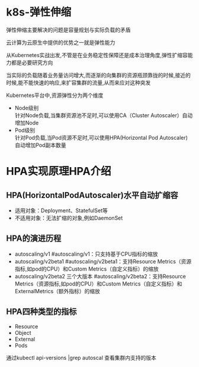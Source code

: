 # k8s-弹性伸缩
弹性伸缩主要解决的问题是容量规划与实际负载的矛盾  

云计算为云原生中提供的优势之一就是弹性能力  

从Kubernetes实战出发,不管是在业务稳定性保障还是成本治理角度,弹性扩缩容能力都是必要研究方向  

当实际的负载随着业务量访问增大,而逐渐的向集群的资源瓶颈靠拢的时候,接近的时候,能不能快速的响应,来扩容集群的流量,从而来应对这种突发  

Kubernetes平台中,资源弹性分为两个维度  
   - Node级别  
     针对Node负载,当集群资源池不足时,可以使用CA（Cluster Autoscaler）自动增加Node  
   - Pod级别   
     针对Pod负载,当Pod资源不足时,可以使用HPA(Horizontal Pod Autoscaler)自动增加Pod副本数量  

# HPA实现原理HPA介绍
## HPA(HorizontalPodAutoscaler)水平自动扩缩容
  - 适用对象：Deployment、StatefulSet等  
  - 不适用对象：无法扩缩的对象,例如DaemonSet  
## HPA的演进历程
  - autoscaling/v1                     #autoscaling/v1：只支持基于CPU指标的缩放
  - autoscaling/v2beta1                #autoscaling/v2beta1：支持Resource Metrics（资源指标,如pod的CPU）和Custom Metrics（自定义指标）的缩放
  - autoscaling/v2beta2 三个大版本     #autoscaling/v2beta2：支持Resource Metrics（资源指标,如pod的CPU）和Custom Metrics（自定义指标）和ExternalMetrics（额外指标）的缩放
## HPA四种类型的指标
  - Resource
  - Object
  - External
  - Pods  

通过kubectl api-versions |grep autoscal 查看集群内支持的版本


